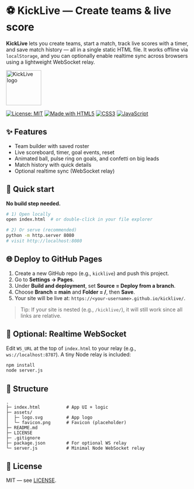 # ⚽ KickLive — Create teams & live score

**KickLive** lets you create teams, start a match, track live scores with a timer, and save match history — all in a single static HTML file. It works offline via `localStorage`, and you can optionally enable realtime sync across browsers using a lightweight WebSocket relay.

<p align="left">
  <img src="assets/logo.svg" alt="KickLive logo" width="96" height="96">
</p>

[![License: MIT](https://img.shields.io/badge/License-MIT-yellow.svg)](LICENSE)
[![Made with HTML5](https://img.shields.io/badge/HTML5-✔-e34f26)](#)
[![CSS3](https://img.shields.io/badge/CSS3-✔-2965f1)](#)
[![JavaScript](https://img.shields.io/badge/JavaScript-✔-f7df1e)](#)

## ✨ Features
- Team builder with saved roster
- Live scoreboard, timer, goal events, reset
- Animated ball, pulse ring on goals, and confetti on big leads
- Match history with quick details
- Optional realtime sync (WebSocket relay)

## 🚀 Quick start
**No build step needed.**
```bash
# 1) Open locally
open index.html  # or double-click in your file explorer

# 2) Or serve (recommended)
python -m http.server 8080
# visit http://localhost:8080
```

## 🌐 Deploy to GitHub Pages
1. Create a new GitHub repo (e.g., `kicklive`) and push this project.
2. Go to **Settings → Pages**.
3. Under **Build and deployment**, set **Source = Deploy from a branch**.
4. Choose **Branch = main** and **Folder = /**, then **Save**.
5. Your site will be live at: `https://<your-username>.github.io/kicklive/`.

> Tip: If your site is nested (e.g., `/kicklive/`), it will still work since all links are relative.

## 🔁 Optional: Realtime WebSocket
Edit `WS_URL` at the top of `index.html` to your relay (e.g., `ws://localhost:8787`). A tiny Node relay is included:

```bash
npm install
node server.js
```

## 📁 Structure
```
.
├─ index.html          # App UI + logic
├─ assets/
│  ├─ logo.svg         # App logo
│  └─ favicon.png      # Favicon (placeholder)
├─ README.md
├─ LICENSE
├─ .gitignore
├─ package.json        # For optional WS relay
└─ server.js           # Minimal Node WebSocket relay
```

## 📝 License
MIT — see [LICENSE](LICENSE).
